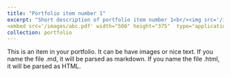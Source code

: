 ```yaml
---
title: "Portfolio item number 1"
excerpt: "Short description of portfolio item number 1<br/><img src='/images/abc.pdf'>"
<embed src='/images/abc.pdf' width="500" height="375"  type="application/pdf">
collection: portfolio
---
```



This is an item in your portfolio. It can be have images or nice text. If you name the file .md, it will be parsed as markdown. If you name the file .html, it will be parsed as HTML. 
